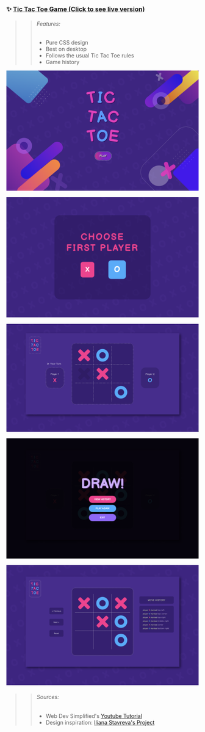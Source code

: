 ### ✨ [Tic Tac Toe Game (Click to see live version)](https://tic-tac-toe-two-flame.vercel.app)

>> ###### Features:
>> - Pure CSS design
>> - Best on desktop
>> - Follows the usual Tic Tac Toe rules
>> - Game history

![Start Page](screenshots/front-page.png)

![Choose Player Page](screenshots/choose-player.png)

![Game Page](screenshots/game.png)

![Winner Page](screenshots/winner.png)

![History Page](screenshots/history.png)

>> ###### Sources:
>> - Web Dev Simplified's [Youtube Tutorial](https://www.youtube.com/watch?v=Y-GkMjUZsmM)
>> - Design inspiration: [Iliana Stavreva's Project](https://www.behance.net/gallery/85650953/TicTacToe-Mini-Game)
